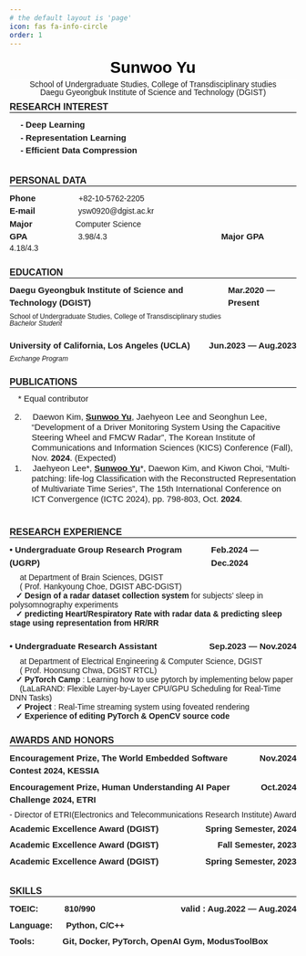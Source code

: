 ```yaml
---
# the default layout is 'page'
icon: fas fa-info-circle
order: 1
---
```



<style>
    @page {
    size: letter;
    margin: 0.5in;
    }

    /* You can poke around this CSS if you want to customize your formatting / styling further */
    /* You can even import custom fonts! */

    /* fonts */
    /* @import url('https://fonts.googleapis.com/css2?family=Inter:wght@500;600;700&display=swap'); */
    @import url('https://fonts.googleapis.com/css2?family=Roboto:wght@400;700&display=swap');

    /* meta */
    .bodies {
        font-family: Calibri, sans-serif;
        /* font-family: 'Calibri'; */
        font-size:  14px;
    }

    .spacer {
        margin: 0px auto;
    }

    .border {
        font-size: 15px;
        font-weight: bold;
        line-height: 150%;
    }

    .small {
        font-size: 12px;
        line-height: 100%;
    }

    .middle {
        font-size: 15px;
        line-height: 120%;
    }

    .title {
        border-bottom: 1px solid #ffffff;
        color: black;
        text-align: center;
        font-size: 28px;
        font-weight : bold;
        line-height: 150%;
        margin: 0;
        padding: 0;
    }

    .sub_title {
        border-bottom: 1px solid #000000;
        text-transform: uppercase;
        font-weight : bold;
        font-size: 16px;
        margin: 10px 0px;
        padding: 0;
    }

    .h3_content{
        display: flex;
        font-weight : bold;
        font-size: 15px;
        margin: 6px 0px;
        line-height: 150%;
    }

    p {
        margin: 0;
        padding: 0;
    }

    .paper {
        text-indent: 100px;
    }

    .info {
        text-align: center;
        line-height: 100%
    }

    .indent {
        text-indent: 1em;
    }

    .ol {
        list-style-position: inside;
    }

    .li::marker {
        content: counter(list-item) "."; /* 숫자 뒤에 공백 추가 */
    }

    .li {
        padding-left: 1em;
        text-indent: -2em;
    }
</style>

<body class = "bodies">
    <h1 class = 'title'>
        Sunwoo Yu
    </h1>
    <div class="info">
        School of Undergraduate Studies, College of Transdisciplinary studies <br>
        Daegu Gyeongbuk Institute of Science and Technology (DGIST)
    </div>
    <h2 class = 'sub_title'>
        Research Interest
    </h2>
    <h3 class = 'h3_content'>
        &emsp; - Deep Learning <br>
        &emsp; - Representation Learning <br>
        &emsp; - Efficient Data Compression
    </h3>
    <br>
    <h2 class = 'sub_title'>
        Personal Data
    </h2>
    <div>
        <span class = "border">Phone</span> &emsp; &emsp; &emsp; &emsp; +82-10-5762-2205
        <br>
        <span class = "border">E-mail</span> &emsp; &emsp; &emsp; &emsp; ysw0920@dgist.ac.kr
        <br>
        <span class = "border">Major </span> &emsp; &emsp; &emsp; &emsp; Computer Science
        <br>
        <span class = "border">GPA </span> &emsp; &emsp; &emsp; &emsp; &emsp;3.98/4.3 
        &emsp; &emsp; &emsp; &emsp; &emsp; &emsp; &emsp; &emsp; &emsp; &emsp; &emsp;
        <span class = "border">Major GPA </span> &emsp; &emsp; &emsp; 4.18/4.3
    </div><br>
    <h2 class = 'sub_title'>
    Education
    </h2>
    <h3 class = 'h3_content'>
    Daegu Gyeongbuk Institute of Science and Technology (DGIST) <span class="spacer"></span> Mar.2020 &mdash; Present
    </h3>
    <p class = "small">
    School of Undergraduate Studies, College of Transdisciplinary studies <br>
    <i>
    Bachelor Student
    </i>
    </p>
    <br>
    <h3 class = 'h3_content'>
    University of California, Los Angeles (UCLA) <span class="spacer"></span> Jun.2023 &mdash; Aug.2023
    </h3>
    <p class = "small">
    <i>
    Exchange Program
    </i> 
    </p>
    <br>
    <h2 class = 'sub_title'>
    Publications
    </h2>
    <div class = "middle indent">
        * Equal contributor <br> 
    </div>
    <div>
        <ol reversed start="2" class ="ol">
            <li class = "middle li">
                &emsp;Daewon Kim, <ins><b>Sunwoo Yu</b></ins>, Jaehyeon Lee and Seonghun Lee, “Development of a Driver Monitoring System Using the Capacitive Steering Wheel and FMCW Radar”, The Korean Institute of Communications and Information Sciences (KICS) Conference (Fall), Nov. <b>2024</b>. (Expected)
            </li>
            <li class = "middle li">
                &emsp;Jaehyeon Lee*, <ins><b>Sunwoo Yu</b></ins>*, Daewon Kim, and Kiwon Choi, “Multi-patching: life-log Classification with the Reconstructed Representation of Multivariate Time Series”, The 15th International Conference on ICT Convergence (ICTC 2024), pp. 798-803, Oct. <b>2024</b>.
            </li>
        </ol>
    </div>
    <br>
    <h2 class = 'sub_title'>
    Research Experience
    </h2>
    <div>
        <h3 class = 'h3_content'>
            • Undergraduate Group Research Program (UGRP) <span class="spacer"></span> Feb.2024 &mdash; Dec.2024
        </h3>
        &emsp; at Department of Brain Sciences, DGIST <br>
        &emsp; ( Prof. Hankyoung Choe, DGIST ABC-DGIST)
        <br>
        &ensp; <b>✓ Design of a radar dataset collection system</b> for subjects’ sleep in polysomnography experiments <br>
        &ensp; <b>✓ predicting Heart/Respiratory Rate with radar data & predicting sleep stage using representation from HR/RR</b>
    </div>
    <br>
    <div>
        <h3 class = 'h3_content'>
        • Undergraduate Research Assistant <span class="spacer"></span> Sep.2023 &mdash; Nov.2024
        </h3>
        &emsp; at Department of Electrical Engineering & Computer Science, DGIST <br> 
        &emsp; ( Prof. Hoonsung Chwa, DGIST RTCL)
        <br>
        &ensp; <b>✓ PyTorch Camp</b> : Learning how to use pytorch by implementing below paper <br> 
        &emsp; (LaLaRAND: Flexible Layer-by-Layer CPU/GPU Scheduling for Real-Time DNN Tasks) <br> 
        &ensp; <b>✓ Project</b> : Real-Time streaming system using foveated rendering <br> 
        &ensp; <b>✓ Experience of editing PyTorch & OpenCV source code</b>
    </div>
    <br>
    <h2 class = 'sub_title'>
    Awards and Honors
    </h2>
    <div>
        <h3 class = 'h3_content'>
        Encouragement Prize, The World Embedded Software Contest 2024, KESSIA <span class="spacer"></span> Nov.2024
        </h3>
        <h3 class = 'h3_content'>
        Encouragement Prize, Human Understanding AI Paper Challenge 2024, ETRI <span class="spacer"></span> Oct.2024
        </h3>
        - Director of ETRI(Electronics and Telecommunications Research Institute) Award
        <h3 class = 'h3_content'>
        Academic Excellence Award (DGIST) <span class="spacer"></span> Spring Semester, 2024
        </h3>
        <h3 class = 'h3_content'>
        Academic Excellence Award (DGIST) <span class="spacer"></span> Fall Semester, 2023
        </h3>
        <h3 class = 'h3_content'>
        Academic Excellence Award (DGIST) <span class="spacer"></span> Spring Semester, 2023
        </h3>
    </div>
    <br>
    <h2 class = 'sub_title'>
    Skills
    </h2>
    <div>
        <h3 class = 'h3_content'>
        TOEIC: &emsp;&emsp;&ensp; 810/990 <span class="spacer"></span> valid : Aug.2022 &mdash; Aug.2024
        </h3>
        <h3 class = 'h3_content'>
        Language: &emsp; Python, C/C++
        </h3>
        <h3 class = 'h3_content'>
        Tools: &emsp;&emsp;&emsp;Git, Docker, PyTorch, OpenAI Gym, ModusToolBox
        </h3>
    </div>
    <br>
</body>